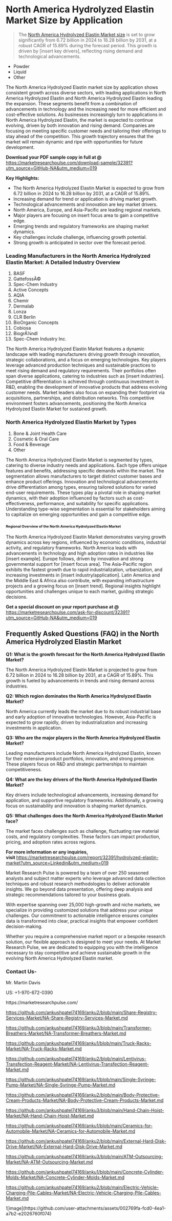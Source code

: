 <h1>North America Hydrolyzed Elastin Market&nbsp;Size by Application</h1><blockquote><p>The <a href="https://marketresearchpulse.com/download-sample/32391?utm_source=GitHub-NA&amp;utm_medium=019">North America Hydrolyzed Elastin Market size</a> is set to grow significantly from 6.72 billion in 2024 to 16.28 billion by 2031, at a robust CAGR of 15.89% during the forecast period. This growth is driven by [insert key drivers], reflecting rising demand and technological advancements.</p></blockquote><ul><li>Powder<li> Liquid<li> Other</li></ul><p>The North America Hydrolyzed Elastin market size by application shows consistent growth across diverse sectors, with leading applications in North America Hydrolyzed Elastin and North America Hydrolyzed Elastin leading the expansion. These segments benefit from a combination of advancements in technology and the increasing need for more efficient and cost-effective solutions. As businesses increasingly turn to applications in North America Hydrolyzed Elastin, the market is expected to continue evolving, driven by both innovation and rising demand. Companies are focusing on meeting specific customer needs and tailoring their offerings to stay ahead of the competition. This growth trajectory ensures that the market will remain dynamic and ripe with opportunities for future development.</p><p><strong>Download your PDF sample copy in full at @ </strong><a href="https://marketresearchpulse.com/download-sample/32391?utm_source=GitHub-NA&amp;utm_medium=019">https://marketresearchpulse.com/download-sample/32391?utm_source=GitHub-NA&amp;utm_medium=019</a></p><p><strong>Key Highlights: </strong></p><ul><li>The North America Hydrolyzed Elastin Market is expected to grow from 6.72 billion in 2024 to 16.28 billion by 2031, at a CAGR of 15.89%.</li><li>Increasing demand for trend or application is driving market growth.</li><li>Technological advancements and innovation are key market drivers.</li><li>North America, Europe, and Asia-Pacific are leading regional markets.</li><li>Major players are focusing on insert focus area to gain a competitive edge.</li><li>Emerging trends and regulatory frameworks are shaping market dynamics.</li><li>Key challenges include challenge, influencing growth potential.</li><li>Strong growth is anticipated in sector over the forecast period.</li></ul><h3>Leading Manufacturers in the North America Hydrolyzed Elastin Market: A Detailed Industry Overview</h3><ol><li>BASF</li><li>GattefossÃ©</li><li>Spec-Chem Industry</li><li>Active Concepts</li><li>AQIA</li><li>Chemir</li><li>Dermalab</li><li>Lonza</li><li>CLR Berlin</li><li>BioOrganic Concepts</li><li>Cobiosa</li><li>BiogrÃ¼ndl</li><li>Spec-Chem Industry Inc.</li></ol><div class="flex max-w-full flex-col flex-grow"><div class="min-h-8 text-message flex w-full flex-col items-end gap-2 whitespace-normal break-words [.text-message+&amp;]:mt-5" dir="auto" data-message-author-role="assistant" data-message-id="fd8432e4-4910-450d-b182-61b7bfb0a01f" data-message-model-slug="gpt-4o"><div class="flex w-full flex-col gap-1 empty:hidden first:pt-[3px]"><div class="markdown prose w-full break-words dark:prose-invert light"><p>The North America Hydrolyzed Elastin Market features a dynamic landscape with leading manufacturers driving growth through innovation, strategic collaborations, and a focus on emerging technologies. Key players leverage advanced production techniques and sustainable practices to meet rising demand and regulatory requirements. Their portfolios often span diverse applications, catering to industries such as [insert industries]. Competitive differentiation is achieved through continuous investment in R&amp;D, enabling the development of innovative products that address evolving customer needs. Market leaders also focus on expanding their footprint via acquisitions, partnerships, and distribution networks. This competitive environment fosters advancements, positioning the North America Hydrolyzed Elastin Market for sustained growth.</p></div></div></div></div><h3>North America Hydrolyzed Elastin Market by Types</h3><ol><li>Bone & Joint Health Care<li> Cosmetic & Oral Care<li> Food & Beverage<li> Other</li></ol><div class="flex max-w-full flex-col flex-grow"><div class="min-h-8 text-message flex w-full flex-col items-end gap-2 whitespace-normal break-words [.text-message+&amp;]:mt-5" dir="auto" data-message-author-role="assistant" data-message-id="084470be-0bb7-4664-bddf-5156b4f41249" data-message-model-slug="gpt-4o-mini"><div class="flex w-full flex-col gap-1 empty:hidden first:pt-[3px]"><div class="markdown prose w-full break-words dark:prose-invert light"><p>The North America Hydrolyzed Elastin Market is segmented by types, catering to diverse industry needs and applications. Each type offers unique features and benefits, addressing specific demands within the market. The segmentation allows manufacturers to target distinct customer bases and enhance product offerings. Innovation and technological advancements drive differentiation among types, ensuring tailored solutions for varied end-user requirements. These types play a pivotal role in shaping market dynamics, with their adoption influenced by factors such as cost-effectiveness, performance, and suitability for specific applications. Understanding type-wise segmentation is essential for stakeholders aiming to capitalize on emerging opportunities and gain a competitive edge.</p></div></div></div></div><h3><span style="font-size: 11px;">Regional Overview of the North America Hydrolyzed Elastin Market</span></h3><div class="flex max-w-full flex-col flex-grow"><div class="min-h-8 text-message flex w-full flex-col items-end gap-2 whitespace-normal break-words [.text-message+&amp;]:mt-5" dir="auto" data-message-author-role="assistant" data-message-id="e9038762-ce64-4e30-91c9-9bd413514231" data-message-model-slug="gpt-4o-mini"><div class="flex w-full flex-col gap-1 empty:hidden first:pt-[3px]"><div class="markdown prose w-full break-words dark:prose-invert light"><p>The North America Hydrolyzed Elastin Market demonstrates varying growth dynamics across key regions, influenced by economic conditions, industrial activity, and regulatory frameworks. North America leads with advancements in technology and high adoption rates in industries like [insert example]. Europe follows, driven by innovation and strong governmental support for [insert focus area]. The Asia-Pacific region exhibits the fastest growth due to rapid industrialization, urbanization, and increasing investments in [insert industry/application]. Latin America and the Middle East &amp; Africa also contribute, with expanding infrastructure projects and a growing focus on [insert trend]. Regional insights highlight opportunities and challenges unique to each market, guiding strategic decisions.</p></div></div></div></div><p><strong>Get a special discount on your report purchase at @ </strong><a href="https://marketresearchpulse.com/ask-for-discount/32391?utm_source=GitHub-NA&amp;utm_medium=019">https://marketresearchpulse.com/ask-for-discount/32391?utm_source=GitHub-NA&amp;utm_medium=019</a></p><h2>Frequently Asked Questions (FAQ) in the North America Hydrolyzed Elastin Market</h2><p><strong>Q1: What is the growth forecast for the North America Hydrolyzed Elastin Market?</strong></p><p>The North America Hydrolyzed Elastin Market is projected to grow from 6.72 billion in 2024 to 16.28 billion by 2031, at a CAGR of 15.89%. This growth is fueled by advancements in trends and rising demand across industries.</p><p><strong>Q2: Which region dominates the North America Hydrolyzed Elastin Market?</strong></p><p>North America currently leads the market due to its robust industrial base and early adoption of innovative technologies. However, Asia-Pacific is expected to grow rapidly, driven by industrialization and increasing investments in application.</p><p><strong>Q3: Who are the major players in the North America Hydrolyzed Elastin Market?</strong></p><p>Leading manufacturers include North America Hydrolyzed Elastin, known for their extensive product portfolios, innovation, and strong presence. These players focus on R&amp;D and strategic partnerships to maintain competitiveness.</p><p><strong>Q4: What are the key drivers of the North America Hydrolyzed Elastin Market?</strong></p><p>Key drivers include technological advancements, increasing demand for application, and supportive regulatory frameworks. Additionally, a growing focus on sustainability and innovation is shaping market dynamics.</p><p><strong>Q5: What challenges does the North America Hydrolyzed Elastin Market face?</strong></p><p>The market faces challenges such as challenge, fluctuating raw material costs, and regulatory complexities. These factors can impact production, pricing, and adoption rates across regions.</p><p><strong>For more information or any inquiries, visit&nbsp;</strong><a href="https://marketresearchpulse.com/report/32391/hydrolyzed-elastin-market?utm_source=Linkedin&utm_medium=019">https://marketresearchpulse.com/report/32391/hydrolyzed-elastin-market?utm_source=Linkedin&utm_medium=019</a></p><p>Market Research Pulse is powered by a team of over 250 seasoned analysts and subject matter experts who leverage advanced data collection techniques and robust research methodologies to deliver actionable insights. We go beyond data presentation, offering deep analysis and strategic recommendations tailored to your business goals.</p><p>With expertise spanning over 25,000 high-growth and niche markets, we specialize in providing customized solutions that address your unique challenges. Our commitment to actionable intelligence ensures complex data is transformed into clear, practical insights that empower confident decision-making.</p><p>Whether you require a comprehensive market report or a bespoke research solution, our flexible approach is designed to meet your needs. At Market Research Pulse, we are dedicated to equipping you with the intelligence necessary to stay competitive and achieve sustainable growth in the evolving North America Hydrolyzed Elastin market.</p><h3><strong>Contact Us-</strong></h3><p>Mr. Martin Davis</p><p>US: +1-970-672-0390</p><p>https://marketresearchpulse.com/</p><p><a href="https://github.com/ankushpatel74169/anku2/blob/main/Share-Registry-Services-Market/NA-Share-Registry-Services-Market.md">https://github.com/ankushpatel74169/anku2/blob/main/Share-Registry-Services-Market/NA-Share-Registry-Services-Market.md</a></p><p><a href="https://github.com/ankushpatel74169/anku3/blob/main/Transformer-Breathers-Market/NA-Transformer-Breathers-Market.md">https://github.com/ankushpatel74169/anku3/blob/main/Transformer-Breathers-Market/NA-Transformer-Breathers-Market.md</a></p><p><a href="https://github.com/ankushpatel74169/anku1/blob/main/Truck-Racks-Market/NA-Truck-Racks-Market.md">https://github.com/ankushpatel74169/anku1/blob/main/Truck-Racks-Market/NA-Truck-Racks-Market.md</a></p><p><a href="https://github.com/ankushpatel74169/anku2/blob/main/Lentivirus-Transfection-Reagent-Market/NA-Lentivirus-Transfection-Reagent-Market.md">https://github.com/ankushpatel74169/anku2/blob/main/Lentivirus-Transfection-Reagent-Market/NA-Lentivirus-Transfection-Reagent-Market.md</a></p><p><a href="https://github.com/ankushpatel74169/anku1/blob/main/Single-Syringe-Pump-Market/NA-Single-Syringe-Pump-Market.md">https://github.com/ankushpatel74169/anku1/blob/main/Single-Syringe-Pump-Market/NA-Single-Syringe-Pump-Market.md</a></p><p><a href="https://github.com/ankushpatel74169/anku2/blob/main/Body-Protective-Cream-Products-Market/NA-Body-Protective-Cream-Products-Market.md">https://github.com/ankushpatel74169/anku2/blob/main/Body-Protective-Cream-Products-Market/NA-Body-Protective-Cream-Products-Market.md</a></p><p><a href="https://github.com/ankushpatel74169/anku3/blob/main/Hand-Chain-Hoist-Market/NA-Hand-Chain-Hoist-Market.md">https://github.com/ankushpatel74169/anku3/blob/main/Hand-Chain-Hoist-Market/NA-Hand-Chain-Hoist-Market.md</a></p><p><a href="https://github.com/ankushpatel74169/anku1/blob/main/Ceramics-for-Automobile-Market/NA-Ceramics-for-Automobile-Market.md">https://github.com/ankushpatel74169/anku1/blob/main/Ceramics-for-Automobile-Market/NA-Ceramics-for-Automobile-Market.md</a></p><p><a href="https://github.com/ankushpatel74169/anku2/blob/main/External-Hard-Disk-Drive-Market/NA-External-Hard-Disk-Drive-Market.md">https://github.com/ankushpatel74169/anku2/blob/main/External-Hard-Disk-Drive-Market/NA-External-Hard-Disk-Drive-Market.md</a></p><p><a href="https://github.com/ankushpatel74169/anku3/blob/main/ATM-Outsourcing-Market/NA-ATM-Outsourcing-Market.md">https://github.com/ankushpatel74169/anku3/blob/main/ATM-Outsourcing-Market/NA-ATM-Outsourcing-Market.md</a></p><p><a href="https://github.com/ankushpatel74169/anku1/blob/main/Concrete-Cylinder-Molds-Market/NA-Concrete-Cylinder-Molds-Market.md">https://github.com/ankushpatel74169/anku1/blob/main/Concrete-Cylinder-Molds-Market/NA-Concrete-Cylinder-Molds-Market.md</a></p><p><a href="https://github.com/ankushpatel74169/anku2/blob/main/Electric-Vehicle-Charging-Pile-Cables-Market/NA-Electric-Vehicle-Charging-Pile-Cables-Market.md">https://github.com/ankushpatel74169/anku2/blob/main/Electric-Vehicle-Charging-Pile-Cables-Market/NA-Electric-Vehicle-Charging-Pile-Cables-Market.md</a></p>
![image](https://github.com/user-attachments/assets/002769fa-fcd0-4ea1-a7b2-e2026760f074)
